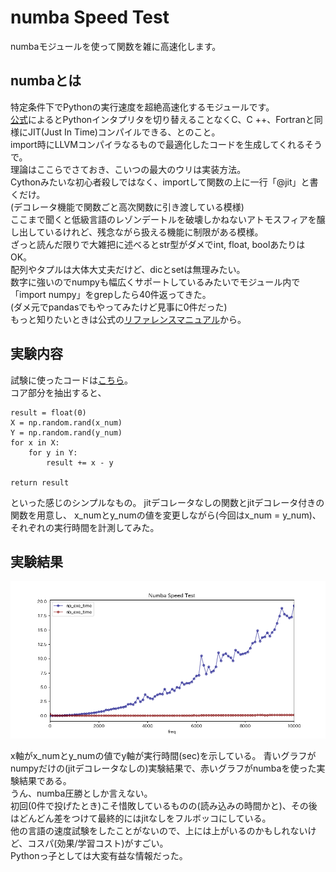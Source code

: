 # numba Speed Test  
numbaモジュールを使って関数を雑に高速化します。  
## numbaとは  
特定条件下でPythonの実行速度を超絶高速化するモジュールです。  
[公式](https://numba.pydata.org/)によるとPythonインタプリタを切り替えることなくC、C ++、Fortranと同様にJIT(Just In Time)コンパイルできる、とのこと。  
import時にLLVMコンパイラなるもので最適化したコードを生成してくれるそうで。  
理論はここらでさておき、こいつの最大のウリは実装方法。  
Cythonみたいな初心者殺しではなく、importして関数の上に一行「@jit」と書くだけ。  
(デコレータ機能で関数ごと高次関数に引き渡している模様)  
ここまで聞くと低級言語のレゾンデートルを破壊しかねないアトモスフィアを醸し出しているけれど、残念ながら扱える機能に制限がある模様。  
ざっと読んだ限りで大雑把に述べるとstr型がダメでint, float, boolあたりはOK。  
配列やタプルは大体大丈夫だけど、dicとsetは無理みたい。  
数字に強いのでnumpyも幅広くサポートしているみたいでモジュール内で「import numpy」をgrepしたら40件返ってきた。  
(ダメ元でpandasでもやってみたけど見事に0件だった)  
もっと知りたいときは公式の[リファレンスマニュアル](http://numba.pydata.org/numba-doc/0.37.0/reference/index.html)から。

## 実験内容
試験に使ったコードは[こちら](https://github.com/tomboy-jp/numba_speed_test/blob/master/numba_test.py)。  
コア部分を抽出すると、  
```
result = float(0)
X = np.random.rand(x_num)
Y = np.random.rand(y_num)
for x in X:
    for y in Y:
        result += x - y

return result
```
といった感じのシンプルなもの。
jitデコレータなしの関数とjitデコレータ付きの関数を用意し、
x_numとy_numの値を変更しながら(今回はx_num = y_num)、それぞれの実行時間を計測してみた。  

## 実験結果

![実行結果](https://raw.githubusercontent.com/tomboy-jp/numba_speed_test/master/result/result.png "実行結果")

x軸がx_numとy_numの値でy軸が実行時間(sec)を示している。
青いグラフがnumpyだけの(jitデコレータなしの)実験結果で、赤いグラフがnumbaを使った実験結果である。  
うん、numba圧勝としか言えない。  
初回(0件で投げたとき)こそ惜敗しているものの(読み込みの時間かと)、その後はどんどん差をつけて最終的にはjitなしをフルボッコにしている。  
他の言語の速度試験をしたことがないので、上には上がいるのかもしれないけど、コスパ(効果/学習コスト)がすごい。  
Pythonっ子としては大変有益な情報だった。  
